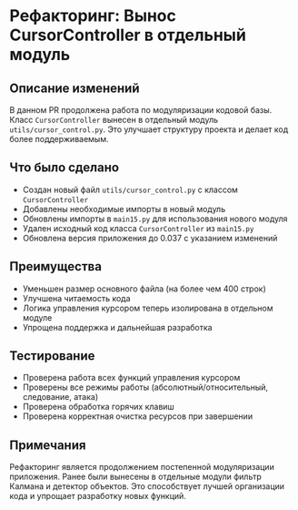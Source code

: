 # Рефакторинг: Вынос CursorController в отдельный модуль

## Описание изменений
В данном PR продолжена работа по модуляризации кодовой базы. Класс `CursorController` вынесен в отдельный модуль `utils/cursor_control.py`. Это улучшает структуру проекта и делает код более поддерживаемым.

## Что было сделано
- Создан новый файл `utils/cursor_control.py` с классом `CursorController`
- Добавлены необходимые импорты в новый модуль
- Обновлены импорты в `main15.py` для использования нового модуля
- Удален исходный код класса `CursorController` из `main15.py`
- Обновлена версия приложения до 0.037 с указанием изменений

## Преимущества
- Уменьшен размер основного файла (на более чем 400 строк)
- Улучшена читаемость кода
- Логика управления курсором теперь изолирована в отдельном модуле
- Упрощена поддержка и дальнейшая разработка

## Тестирование
- Проверена работа всех функций управления курсором
- Проверены все режимы работы (абсолютный/относительный, следование, атака)
- Проверена обработка горячих клавиш
- Проверена корректная очистка ресурсов при завершении

## Примечания
Рефакторинг является продолжением постепенной модуляризации приложения. Ранее были вынесены в отдельные модули фильтр Калмана и детектор объектов. Это способствует лучшей организации кода и упрощает разработку новых функций. 